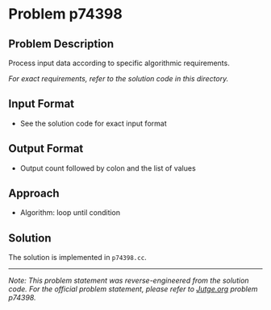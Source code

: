 # Problem p74398

## Problem Description

Process input data according to specific algorithmic requirements.

*For exact requirements, refer to the solution code in this directory.*

## Input Format

- See the solution code for exact input format

## Output Format

- Output count followed by colon and the list of values

## Approach

- Algorithm: loop until condition

## Solution

The solution is implemented in `p74398.cc`.

---

*Note: This problem statement was reverse-engineered from the solution code. For the official problem statement, please refer to [Jutge.org](https://jutge.org/) problem p74398.*
